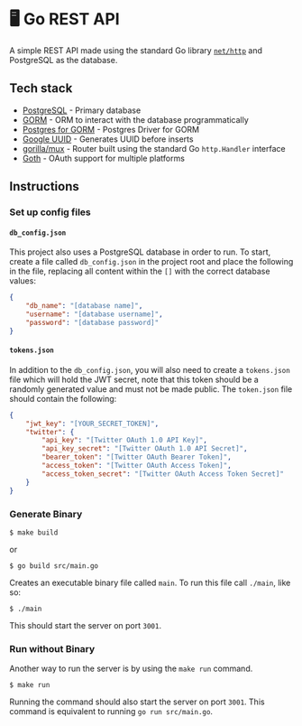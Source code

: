 # 🖥 Go REST API

A simple REST API made using the standard Go library [`net/http`](https://pkg.go.dev/net/http) and PostgreSQL as the database. 

## Tech stack
- [PostgreSQL](https://www.postgresql.org/) - Primary database
- [GORM](https://gorm.io) - ORM to interact with the database programmatically
- [Postgres for GORM](https://github.com/go-gorm/postgres) - Postgres Driver for GORM
- [Google UUID](https://pkg.go.dev/github.com/google/uuid@v1.3.0) - Generates UUID before inserts
- [gorilla/mux](https://github.com/gorilla/mux) - Router built using the standard Go `http.Handler` interface
- [Goth](https://github.com/markbates/goth) - OAuth support for multiple platforms

## Instructions

### Set up config files

#### `db_config.json`
This project also uses a PostgreSQL database in order to run. To start, create a file called `db_config.json` in the project root and place the following in the file, replacing all content within the `[]` with the correct database values:

```json
{
    "db_name": "[database name]",
    "username": "[database username]",
    "password": "[database password]"
}
```

#### `tokens.json`

In addition to the `db_config.json`, you will also need to create a `tokens.json` file which will hold the JWT secret, note that this token should be a randomly generated value and must not be made public. The `token.json` file should contain the following:
```json
{
    "jwt_key": "[YOUR_SECRET_TOKEN]",
    "twitter": {
        "api_key": "[Twitter OAuth 1.0 API Key]",
        "api_key_secret": "[Twitter OAuth 1.0 API Secret]",
        "bearer_token": "[Twitter OAuth Bearer Token]",
        "access_token": "[Twitter OAuth Access Token]",
        "access_token_secret": "[Twitter OAuth Access Token Secret]"
    }
}
```

### Generate Binary

```
$ make build
```

or 

```
$ go build src/main.go
```

Creates an executable binary file called `main`. To run this file call `./main`, like so:

```
$ ./main
```

This should start the server on port `3001`.

### Run without Binary

Another way to run the server is by using the `make run` command.

```
$ make run
```

Running the command should also start the server on port `3001`. This command is equivalent to running `go run src/main.go`.
